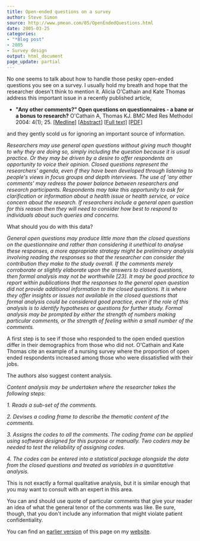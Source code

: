 ```yaml
---
title: Open-ended questions on a survey
author: Steve Simon
source: http://www.pmean.com/05/OpenEndedQuestions.html
date: 2005-03-25
categories:
- "*Blog post"
- 2005
- Survey design
output: html_document
page_update: partial
---
```

No one seems to talk about how to handle those pesky open-ended
questions you see on a survey. I usually hold my breath and hope that
the researcher doesn't think to mention it. Alicia O'Cathain and Kate
Thomas address this important issue in a recently published article,

- **"Any other comments?" Open questions on questionnaires - a bane
or a bonus to research?** O'Cathain A, Thomas KJ. BMC Med Res
Methodol 2004: 4(1); 25.
[\[Medline\]](http://www.ncbi.nlm.nih.gov/entrez/query.fcgi?cmd=Retrieve&db=PubMed&list_uids=15533249&dopt=Abstract)
[\[Abstract\]](http://www.biomedcentral.com/1471-2288/4/25/abstract)
[\[Full text\]](http://www.biomedcentral.com/1471-2288/4/25)
[\[PDF\]](http://www.biomedcentral.com/content/pdf/1471-2288-4-25.pdf)

and they gently scold us for ignoring an important source of
information.

*Researchers may use general open questions without giving much
thought to why they are doing so, simply including the question
because it is usual practice. Or they may be driven by a desire to
offer respondents an opportunity to voice their opinion. Closed
questions represent the researchers' agenda, even if they have been
developed through listening to people's views in focus groups and
depth interviews. The use of 'any other comments' may redress the
power balance between researchers and research participants.
Respondents may take this opportunity to ask for clarification or
information about a health issue or health service, or voice concern
about the research. If researchers include a general open question for
this reason then they will need to consider how best to respond to
individuals about such queries and concerns.*

What should you do with this data?

*General open questions may produce little more than the closed
questions on the questionnaire and rather than considering it
unethical to analyse these responses, a more appropriate strategy
might be preliminary analysis involving reading the responses so that
the researcher can consider the contribution they make to the study
overall. If the comments merely corroborate or slightly elaborate upon
the answers to closed questions, then formal analysis may not be
worthwhile \[23\]. It may be good practice to report within
publications that the responses to the general open question did not
provide additional information to the closed questions. It is where
they offer insights or issues not available in the closed questions
that formal analysis could be considered good practice, even if the
role of this analysis is to identify hypotheses or questions for
further study. Formal analysis may be prompted by either the strength
of numbers making particular comments, or the strength of feeling
within a small number of the comments.*

A first step is to see if those who responded to the open ended question
differ in their demographics from those who did not. O'Cathain and Kate
Thomas cite an example of a nursing survey where the proportion of open
ended respondents increased among those who were dissatisfied with their
jobs.

The authors also suggest content analysis.

*Content analysis may be undertaken where the researcher takes the
following steps:*

*1. Reads a sub-set of the comments.*

*2. Devises a coding frame to describe the thematic content of the
comments.*

*3. Assigns the codes to all the comments. The coding frame can be
applied using software designed for this purpose or manually. Two
coders may be needed to test the reliability of assigning codes.*

*4. The codes can be entered into a statistical package alongside the
data from the closed questions and treated as variables in a
quantitative analysis.*

This is not exactly a formal qualitative analysis, but it is similar
enough that you may want to consult with an expert in this area.

You can and should use quote of particular comments that give your
reader an idea of what the general tenor of the comments was like. Be
sure, though, that you don't include any information that might violate
patient confidentiality.

You can find an [earlier version][sim1] of this page on my [website][sim2].

[sim1]: http://www.pmean.com/05/OpenEndedQuestions.html
[sim2]: http://www.pmean.com
